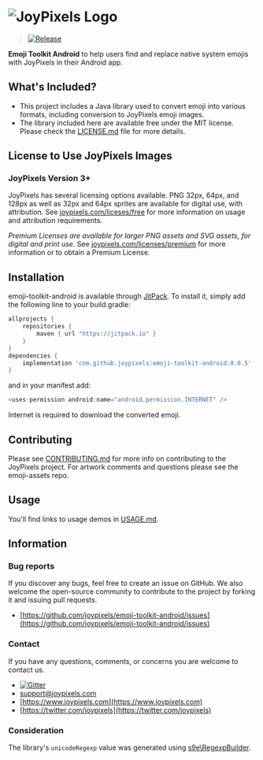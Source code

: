# ![JoyPixels Logo](https://www.joypixels.com/images/logos/logo-cyan.svg)

> [![Release](https://jitpack.io/v/joypixels/emoji-toolkit-android.svg)](https://github.com/joypixels/emoji-toolkit-android)

**Emoji Toolkit Android** to help users find and replace native system emojis with JoyPixels in their Android app.


## What's Included?

 - This project includes a Java library used to convert emoji into various formats, including conversion to JoyPixels emoji images.
 - The library included here are available free under the MIT license.  Please check the [LICENSE.md](LICENSE.md) file for more details.
 
 
## License to Use JoyPixels Images
 
### JoyPixels Version 3+
 
 JoyPixels has several licensing options available. PNG 32px, 64px, and 128px as well as 32px and 64px sprites are available for digital use, with attribution. See [joypixels.com/liceses/free](https://www.joypixels.com/licenses/free) for more information on usage and attribution requirements.
 
 *Premium Licenses are available for larger PNG assets and SVG assets, for digital and print use.* See [joypixels.com/licenses/premium](https://www.joypixels.com/licenses/premium) for more information or to obtain a Premium License.
 

## Installation

emoji-toolkit-android is available through [JitPack](https://jitpack.io). To install
it, simply add the following line to your build.gradle:

```gradle
allprojects {
    repositories {
        maven { url "https://jitpack.io" }
    }
}
dependencies {
    implementation 'com.github.joypixels:emoji-toolkit-android:8.0.5'
}
```
and in your manifest add:

```gradle
<uses-permission android:name="android.permission.INTERNET" />
```

Internet is required to download the converted emoji. 

## Contributing
Please see [CONTRIBUTING.md](CONTRIBUTING.md) for more info on contributing to the JoyPixels project. For artwork comments and questions please see the emoji-assets repo.

## Usage
You'll find links to usage demos in [USAGE.md](USAGE.md).


## Information

### Bug reports

If you discover any bugs, feel free to create an issue on GitHub. We also welcome the open-source community to contribute to the project by forking it and issuing pull requests.

 *  [https://github.com/joypixels/emoji-toolkit-android/issues](https://github.com/joypixels/emoji-toolkit-android/issues)


### Contact

If you have any questions, comments, or concerns you are welcome to contact us.

*  [![Gitter](https://badges.gitter.im/Join%20Chat.svg)](https://gitter.im/emojione/emojione?utm_source=badge&utm_medium=badge&utm_campaign=pr-badge)
* [support@joypixels.com](mailto:support@joypixels.com)
* [https://www.joypixels.com](https://www.joypixels.com)
* [https://twitter.com/joypixels](https://twitter.com/joypixels)

### Consideration
The library's `unicodeRegexp` value was generated using [s9e\RegexpBuilder](https://github.com/s9e/RegexpBuilder).
